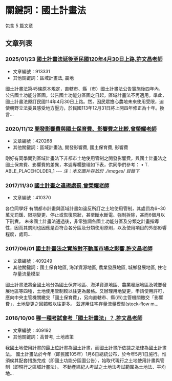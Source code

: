 # 關鍵詞：國土計畫法

包含 5 篇文章

## 文章列表

### 2025/01/23 [國土計畫法延後至民國120年4月30日上路,許文昌老師](../../articles/913331_%E5%9C%8B%E5%9C%9F%E8%A8%88%E7%95%AB%E6%B3%95%E5%BB%B6%E5%BE%8C%E8%87%B3%E6%B0%91%E5%9C%8B120%E5%B9%B44%E6%9C%8830%E6%97%A5%E4%B8%8A%E8%B7%AF%2C%E8%A8%B1%E6%96%87%E6%98%8C%E8%80%81%E5%B8%AB.md)
- 文章編號：913331
- 其他關鍵詞：區域計畫法, 農地

國土計畫法第45條原本規定，直轄市、縣（市）國土計畫法公告實施後四年內，公告國土功能分區圖。公告國土功能分區圖之日起，區域計畫法不再適用。準此，國土計畫法原訂民國114年4月30日上路。然，因民眾擔心農地未來使用受限，迫使朝野立法委員感受地方壓力，於民國113年12月31日將上開四年修正為十年。換言...

### 2020/11/12 [開發影響費與國土保育費、影響費之比較,曾榮耀老師](../../articles/420268_%E9%96%8B%E7%99%BC%E5%BD%B1%E9%9F%BF%E8%B2%BB%E8%88%87%E5%9C%8B%E5%9C%9F%E4%BF%9D%E8%82%B2%E8%B2%BB%E3%80%81%E5%BD%B1%E9%9F%BF%E8%B2%BB%E4%B9%8B%E6%AF%94%E8%BC%83%2C%E6%9B%BE%E6%A6%AE%E8%80%80%E8%80%81%E5%B8%AB.md)
- 文章編號：420268
- 其他關鍵詞：區域計畫法, 開發影響費, 國土保育費, 影響費

剛好有同學問到區域計畫法下非都市土地使用管制之開發影響費，與國土計畫法之國土保育費、影響費的差異，本週專欄整理如下表，供同學們參考： • T. ABLE_PLACEHOLDER_1 --- *注：本文圖片存放於 ./images/ 目錄下*

### 2017/11/30 [國土計畫之違規處罰,曾榮耀老師](../../articles/410370_%E5%9C%8B%E5%9C%9F%E8%A8%88%E7%95%AB%E4%B9%8B%E9%81%95%E8%A6%8F%E8%99%95%E7%BD%B0%2C%E6%9B%BE%E6%A6%AE%E8%80%80%E8%80%81%E5%B8%AB.md)
- 文章編號：410370

各位同學好 有關都市計畫與區域計畫如違反所訂之土地使用管制，其處罰為6~30萬元罰鍰、限期變更、停止或恢復原狀，甚至斷水斷電、強制拆除，甚而6個月以下刑責。 未來國土計畫法通過後，非常強調各國土功能分區及分類之計畫指導性，因而其罰則也因應是否符合各分區及分類使用原則，以及使用項目的外部影響程度，處罰...

### 2017/06/01 [國土計畫法之實施對不動產市場之影響,許文昌老師](../../articles/409249_%E5%9C%8B%E5%9C%9F%E8%A8%88%E7%95%AB%E6%B3%95%E4%B9%8B%E5%AF%A6%E6%96%BD%E5%B0%8D%E4%B8%8D%E5%8B%95%E7%94%A2%E5%B8%82%E5%A0%B4%E4%B9%8B%E5%BD%B1%E9%9F%BF%2C%E8%A8%B1%E6%96%87%E6%98%8C%E8%80%81%E5%B8%AB.md)
- 文章編號：409249
- 其他關鍵詞：國土保育地區, 海洋資源地區, 農業發展地區, 城鄉發展地區, 住宅存量流量模型

國土計畫法將全國土地分為國土保育地區、海洋資源地區、農業發展地區及城鄉發展地區等四種，土地使用管制較以往更為嚴格。又辦理用地變更，申請使用許可，應向中央主管機關繳交「國土保育費」，另向直轄市、縣(市)主管機關繳交「影響費」，土地變更之回饋較以往更多。 茲運用住宅存量流量模型(stock-flow m...

### 2016/10/06 [哪一種考試會考「國土計畫法」？,許文昌老師](../../articles/409192_%E5%93%AA%E4%B8%80%E7%A8%AE%E8%80%83%E8%A9%A6%E6%9C%83%E8%80%83%E3%80%8C%E5%9C%8B%E5%9C%9F%E8%A8%88%E7%95%AB%E6%B3%95%E3%80%8D%EF%BC%9F%2C%E8%A8%B1%E6%96%87%E6%98%8C%E8%80%81%E5%B8%AB.md)
- 文章編號：409192
- 其他關鍵詞：高普考, 土地政策

我國土地使用計畫的最上位計畫為國土計畫，而國土計畫所依據之法律為國土計畫法。 國土計畫法於今年（即民國105年）1月6日總統公布，於今年5月1日施行。惟須俟其配套措施完成（即國土功能分區圖公告），始取代現行之土地使用計畫與管制（即現行之區域計畫法）。 不動產經紀人考試之土地法考試範圍為土地法、平均地...
